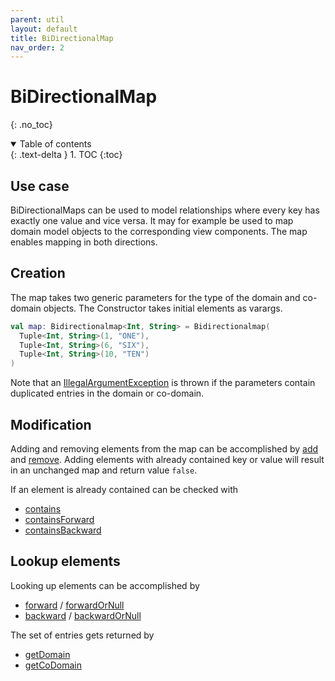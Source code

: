 ```yaml
---
parent: util
layout: default
title: BiDirectionalMap
nav_order: 2
---
```


# BiDirectionalMap

{: .no_toc}
<details open markdown="block">
  <summary>
    Table of contents
  </summary>
  {: .text-delta }
1. TOC
{:toc}
</details>

## Use case
BiDirectionalMaps can be used to model relationships where every key has exactly one value and vice versa.
It may for example be used to map domain model objects to the corresponding view components. The map enables mapping in both directions.

## Creation
The map takes two generic parameters for the type of the domain and co-domain objects. 
The Constructor takes initial elements as varargs.
````kotlin
val map: Bidirectionalmap<Int, String> = Bidirectionalmap(
  Tuple<Int, String>(1, "ONE"),
  Tuple<Int, String>(6, "SIX"),
  Tuple<Int, String>(10, "TEN")
)
````
Note that an [IllegalArgumentException](https://docs.oracle.com/en/java/javase/11/docs/api/java.base/java/lang/IllegalArgumentException.html) is thrown if the parameters contain duplicated entries in the domain or co-domain.

## Modification
Adding and removing elements from the map can be accomplished by [add](https://tudo-aqua.github.io/bgw/kotlin-docs/bgw-core/tools.aqua.bgw.util/-bidirectional-map/add.html) and [remove](https://tudo-aqua.github.io/bgw/kotlin-docs/bgw-core/tools.aqua.bgw.util/-bidirectional-map/remove.html).
Adding elements with already contained key or value will result in an unchanged map and return value ``false``.

If an element is already contained can be checked with 
* [contains](https://tudo-aqua.github.io/bgw/kotlin-docs/bgw-core/tools.aqua.bgw.util/-bidirectional-map/contains.html)
* [containsForward](https://tudo-aqua.github.io/bgw/kotlin-docs/bgw-core/tools.aqua.bgw.util/-bidirectional-map/contains-forward.html)
* [containsBackward](https://tudo-aqua.github.io/bgw/kotlin-docs/bgw-core/tools.aqua.bgw.util/-bidirectional-map/contains-backward.html)

## Lookup elements
Looking up elements can be accomplished by
* [forward](https://tudo-aqua.github.io/bgw/kotlin-docs/bgw-core/tools.aqua.bgw.util/-bidirectional-map/forward.html) / [forwardOrNull](https://tudo-aqua.github.io/bgw/kotlin-docs/bgw-core/tools.aqua.bgw.util/-bidirectional-map/forward-or-null.html)
* [backward](https://tudo-aqua.github.io/bgw/kotlin-docs/bgw-core/tools.aqua.bgw.util/-bidirectional-map/backward.html) / [backwardOrNull](https://tudo-aqua.github.io/bgw/kotlin-docs/bgw-core/tools.aqua.bgw.util/-bidirectional-map/backward-or-null.html)

The set of entries gets returned by
* [getDomain](https://tudo-aqua.github.io/bgw/kotlin-docs/bgw-core/tools.aqua.bgw.util/-bidirectional-map/get-domain.html)
* [getCoDomain](https://tudo-aqua.github.io/bgw/kotlin-docs/bgw-core/tools.aqua.bgw.util/-bidirectional-map/get-co-domain.html)
